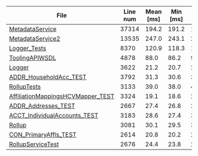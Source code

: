 | File | Line num | Mean [ms] | Min [ms] | Max [ms] |
|------|----------|-----------|----------|----------|
| [MetadataService](https://github.com/xixiaofinland/afmt/blob/main/samples/MetadataService.cls) | 37314 | 194.2 | 191.2 | 199.8 |
| [MetadataService2](https://github.com/xixiaofinland/afmt/blob/main/samples/MetadataService2.cls) | 13535 | 247.0 | 243.1 | 259.5 |
| [Logger_Tests](https://github.com/xixiaofinland/afmt/blob/main/samples/Logger_Tests.cls) | 8370 | 120.9 | 118.3 | 124.4 |
| [ToolingAPIWSDL](https://github.com/xixiaofinland/afmt/blob/main/samples/ToolingAPIWSDL.cls) | 4878 | 88.0 | 86.2 | 90.6 |
| [Logger](https://github.com/xixiaofinland/afmt/blob/main/samples/Logger.cls) | 3622 | 21.2 | 20.7 | 22.7 |
| [ADDR_HouseholdAcc_TEST](https://github.com/xixiaofinland/afmt/blob/main/samples/ADDR_HouseholdAcc_TEST.cls) | 3792 | 31.3 | 30.6 | 37.4 |
| [RollupTests](https://github.com/xixiaofinland/afmt/blob/main/samples/RollupTests.cls) | 3133 | 39.0 | 38.0 | 40.4 |
| [AffiliationMappingsHCVMapper_TEST](https://github.com/xixiaofinland/afmt/blob/main/samples/AffiliationMappingsHCVMapper_TEST.cls) | 3324 | 19.1 | 18.6 | 20.3 |
| [ADDR_Addresses_TEST](https://github.com/xixiaofinland/afmt/blob/main/samples/ADDR_Addresses_TEST.cls) | 2667 | 27.4 | 26.8 | 28.7 |
| [ACCT_IndividualAccounts_TEST](https://github.com/xixiaofinland/afmt/blob/main/samples/ACCT_IndividualAccounts_TEST.cls) | 3183 | 28.6 | 27.4 | 30.8 |
| [Rollup](https://github.com/xixiaofinland/afmt/blob/main/samples/Rollup.cls) | 3081 | 30.1 | 29.5 | 39.4 |
| [CON_PrimaryAffls_TEST](https://github.com/xixiaofinland/afmt/blob/main/samples/CON_PrimaryAffls_TEST.cls) | 2614 | 20.8 | 20.2 | 25.7 |
| [RollupServiceTest](https://github.com/xixiaofinland/afmt/blob/main/samples/RollupServiceTest.cls) | 2676 | 24.4 | 23.8 | 25.1 |
